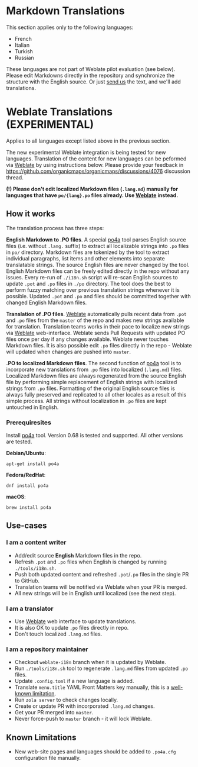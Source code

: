# Markdown Translations

This section applies only to the following languages:

- French
- Italian
- Turkish
- Russian

These languages are not part of Weblate pilot evaluation (see below). Please edit Markdowns directly in the repository and synchronize the structure with the English source. Or just [send us](mailto:hello@comaps.app) the text, and we'll add translations.

# Weblate Translations (EXPERIMENTAL)

Applies to all languages except listed above in the previous section.

The new experimental Weblate integration is being tested for new languages. Translation of the content for new languages can be peformed via [Weblate][weblate] by using instructions below. Please provide your feedback in https://github.com/organicmaps/organicmaps/discussions/4076 discussion thread.

**(!) Please don't edit localized Markdown files (`.lang.md`) manually for languages that have `po/{lang}.po` files already. Use [Weblate][weblate] instead.**

## How it works

The translation process has three steps:

**English Markdown to .PO files**. A special [po4a][po4a] tool parses English source files (i.e. without `.lang.` suffix) to extract all localizable strings into `.po` files in `po/` directory. Markdown files are tokenized by the tool to extract individual paragraphs, list items and other elements into separate translatable strings. The source English files are never changed by the tool. English Markdown files can be freely edited directly in the repo without any issues. Every re-run of `./i18n.sh` script will re-scan English sources to update `.pot` and `.po` files in `./po` directory. The tool does the best to perform fuzzy matching over previous translation strings whenever it is possible. Updated `.pot` and `.po` and files should be committed together with changed English Markdown files.

**Translation of .PO files**. [Weblate][weblate] automatically pulls recent data from `.pot` and `.po` files from the `master` of the repo and makes new strings available for translation. Translation teams works in their pace to localize new strings via [Weblate][weblate] web-interface. Weblate sends Pull Requests with updated PO files once per day if any changes available. Weblate never touches Markdown files. It is also possible edit `.po` files directly in the repo - Weblate will updated when changes are pushed into `master`.

**.PO to localized Markdown files**. The second function of [po4a][po4a] tool is to incorporate new translations from `.po` files into localized (`.lang.md`) files. Localized Markdown files are always regenerated from the source English file by performing simple replacement of English strings with localized strings from `.po` files. Formatting of the original English source files is always fully preserved and replicated to all other locales as a result of this simple process. All strings without localization in `.po` files are kept untouched in English.

### Prerequiresites

Install [po4a][po4a] tool. Version 0.68 is tested and supported. All other versions are tested.

**Debian/Ubuntu**:

```
apt-get install po4a
```

**Fedora/RedHat**:

```
dnf install po4a
```

**macOS**:

```
brew install po4a
```

## Use-cases

### I am a content writer

- Add/edit source **English** Markdown files in the repo.
- Refresh `.pot` and `.po` files when English is changed by running `./tools/i18n.sh`.
- Push both updated content and refreshed `.pot`/`.po` files in the single PR to GitHub.
- Translation teams will be notified via Weblate when your PR is merged.
- All new strings will be in English until localized (see the next step).

### I am a translator

- Use [Weblate][weblate] web interface to update translations.
- It is also OK to update `.po` files directly in repo.
- Don't touch localized `.lang.md` files.

### I am a repository maintainer

- Checkout `weblate-i18n` branch when it is updated by Weblate.
- Run `./tools/i18n.sh` tool to regenerate `.lang.md` files from updated `.po` files.
- Update `.config.toml` if a new language is added.
- Translate `menu.title` YAML Front Matters key manually, this is a [well-known limitation](https://github.com/mquinson/po4a/issues/392).
- Run `zola server` to check changes locally.
- Create or update PR with incorporated `.lang.md` changes.
- Get your PR merged into `master`.
- Never force-push to `master` branch - it will lock Weblate.

## Known Limitations

- New web-site pages and languages should be added to `.po4a.cfg` configuration file manually.

[po4a]: https://po4a.org/index.php.en
[weblate]: https://translate.codeberg.org/projects/comaps/website
